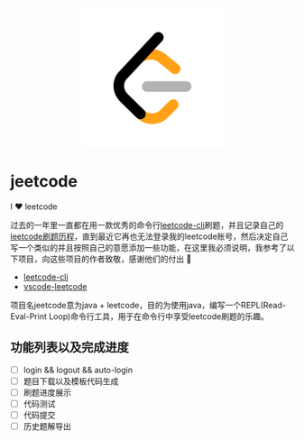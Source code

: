 <p align="center">
  <img width="250" height="250" src="https://raw.githubusercontent.com/jsycdut/photos/master/wallpapers/leetcode.png"/>
</p>

# jeetcode
I :heart: leetcode

过去的一年里一直都在用一款优秀的命令行[leetcode-cli](https://github.com/skygragon/leetcode-cli)刷题，并且记录自己的[leetcode刷题历程](https://github.com/jsycdut/leetcode)，直到最近它再也无法登录我的leetcode账号，然后决定自己写一个类似的并且按照自己的意愿添加一些功能，在这里我必须说明，我参考了以下项目，向这些项目的作者致敬，感谢他们的付出 :beer:

* [leetcode-cli](https://github.com/skygragon/leetcode-cli)
* [vscode-leetcode](https://github.com/jdneo/vscode-leetcode)

项目名jeetcode意为java + leetcode，目的为使用java，编写一个REPL(Read-Eval-Print Loop)命令行工具，用于在命令行中享受leetcode刷题的乐趣。

## 功能列表以及完成进度

- [ ] login && logout && auto-login
- [ ] 题目下载以及模板代码生成
- [ ] 刷题进度展示
- [ ] 代码测试
- [ ] 代码提交
- [ ] 历史题解导出
